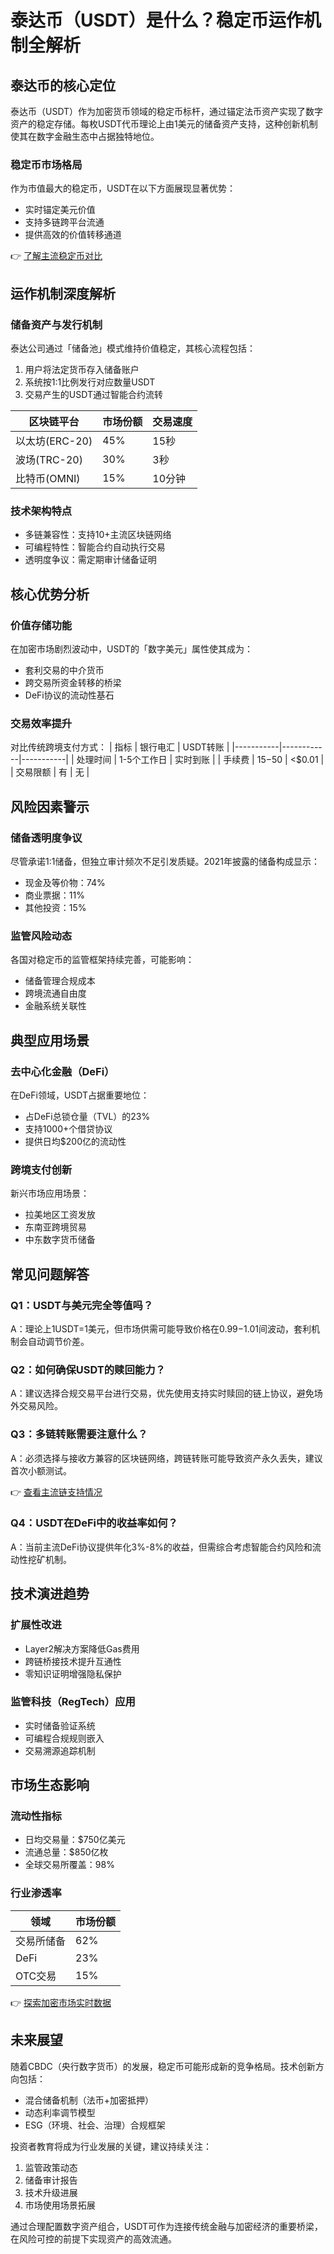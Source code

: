# 泰达币（USDT）是什么？稳定币运作机制全解析

## 泰达币的核心定位
泰达币（USDT）作为加密货币领域的稳定币标杆，通过锚定法币资产实现了数字资产的稳定存储。每枚USDT代币理论上由1美元的储备资产支持，这种创新机制使其在数字金融生态中占据独特地位。

### 稳定币市场格局
作为市值最大的稳定币，USDT在以下方面展现显著优势：
- 实时锚定美元价值
- 支持多链跨平台流通
- 提供高效的价值转移通道

👉 [了解主流稳定币对比](https://bit.ly/okx_welcome)

## 运作机制深度解析
### 储备资产与发行机制
泰达公司通过「储备池」模式维持价值稳定，其核心流程包括：
1. 用户将法定货币存入储备账户
2. 系统按1:1比例发行对应数量USDT
3. 交易产生的USDT通过智能合约流转

| 区块链平台 | 市场份额 | 交易速度 |
|---------|--------|--------|
| 以太坊(ERC-20) | 45%    | 15秒    |
| 波场(TRC-20)   | 30%    | 3秒     |
| 比特币(OMNI)   | 15%    | 10分钟  |

### 技术架构特点
- 多链兼容性：支持10+主流区块链网络
- 可编程特性：智能合约自动执行交易
- 透明度争议：需定期审计储备证明

## 核心优势分析
### 价值存储功能
在加密市场剧烈波动中，USDT的「数字美元」属性使其成为：
- 套利交易的中介货币
- 跨交易所资金转移的桥梁
- DeFi协议的流动性基石

### 交易效率提升
对比传统跨境支付方式：
| 指标        | 银行电汇     | USDT转账    |
|-----------|------------|-----------|
| 处理时间    | 1-5个工作日 | 实时到账    |
| 手续费     | $15-$50    | <$0.01    |
| 交易限额    | 有        | 无        |

## 风险因素警示
### 储备透明度争议
尽管承诺1:1储备，但独立审计频次不足引发质疑。2021年披露的储备构成显示：
- 现金及等价物：74%
- 商业票据：11%
- 其他投资：15%

### 监管风险动态
各国对稳定币的监管框架持续完善，可能影响：
- 储备管理合规成本
- 跨境流通自由度
- 金融系统关联性

## 典型应用场景
### 去中心化金融（DeFi）
在DeFi领域，USDT占据重要地位：
- 占DeFi总锁仓量（TVL）的23%
- 支持1000+个借贷协议
- 提供日均$200亿的流动性

### 跨境支付创新
新兴市场应用场景：
- 拉美地区工资发放
- 东南亚跨境贸易
- 中东数字货币储备

## 常见问题解答
### Q1：USDT与美元完全等值吗？
A：理论上1USDT=1美元，但市场供需可能导致价格在$0.99-$1.01间波动，套利机制会自动调节价差。

### Q2：如何确保USDT的赎回能力？
A：建议选择合规交易平台进行交易，优先使用支持实时赎回的链上协议，避免场外交易风险。

### Q3：多链转账需要注意什么？
A：必须选择与接收方兼容的区块链网络，跨链转账可能导致资产永久丢失，建议首次小额测试。

👉 [查看主流链支持情况](https://bit.ly/okx_welcome)

### Q4：USDT在DeFi中的收益率如何？
A：当前主流DeFi协议提供年化3%-8%的收益，但需综合考虑智能合约风险和流动性挖矿机制。

## 技术演进趋势
### 扩展性改进
- Layer2解决方案降低Gas费用
- 跨链桥接技术提升互通性
- 零知识证明增强隐私保护

### 监管科技（RegTech）应用
- 实时储备验证系统
- 可编程合规规则嵌入
- 交易溯源追踪机制

## 市场生态影响
### 流动性指标
- 日均交易量：$750亿美元
- 流通总量：$850亿枚
- 全球交易所覆盖：98%

### 行业渗透率
| 领域       | 市场份额 |
|----------|--------|
| 交易所储备 | 62%    |
| DeFi    | 23%    |
| OTC交易  | 15%    |

👉 [探索加密市场实时数据](https://bit.ly/okx_welcome)

## 未来展望
随着CBDC（央行数字货币）的发展，稳定币可能形成新的竞争格局。技术创新方向包括：
- 混合储备机制（法币+加密抵押）
- 动态利率调节模型
- ESG（环境、社会、治理）合规框架

投资者教育将成为行业发展的关键，建议持续关注：
1. 监管政策动态
2. 储备审计报告
3. 技术升级进展
4. 市场使用场景拓展

通过合理配置数字资产组合，USDT可作为连接传统金融与加密经济的重要桥梁，在风险可控的前提下实现资产的高效流通。